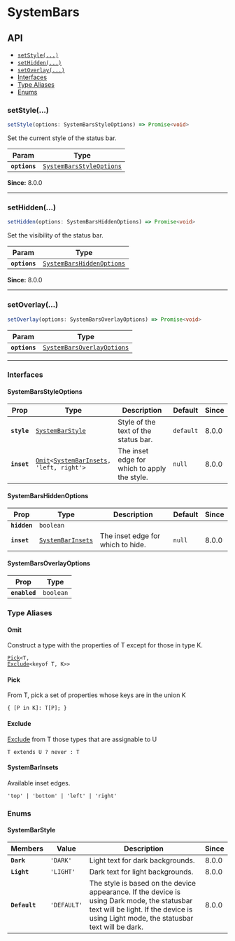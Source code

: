 # SystemBars

## API

<docgen-index>

* [`setStyle(...)`](#setstyle)
* [`setHidden(...)`](#sethidden)
* [`setOverlay(...)`](#setoverlay)
* [Interfaces](#interfaces)
* [Type Aliases](#type-aliases)
* [Enums](#enums)

</docgen-index>

<docgen-api>
<!--Update the source file JSDoc comments and rerun docgen to update the docs below-->

### setStyle(...)

```typescript
setStyle(options: SystemBarsStyleOptions) => Promise<void>
```

Set the current style of the status bar.

| Param         | Type                                                                      |
| ------------- | ------------------------------------------------------------------------- |
| **`options`** | <code><a href="#systembarsstyleoptions">SystemBarsStyleOptions</a></code> |

**Since:** 8.0.0

--------------------


### setHidden(...)

```typescript
setHidden(options: SystemBarsHiddenOptions) => Promise<void>
```

Set the visibility of the status bar.

| Param         | Type                                                                        |
| ------------- | --------------------------------------------------------------------------- |
| **`options`** | <code><a href="#systembarshiddenoptions">SystemBarsHiddenOptions</a></code> |

**Since:** 8.0.0

--------------------


### setOverlay(...)

```typescript
setOverlay(options: SystemBarsOverlayOptions) => Promise<void>
```

| Param         | Type                                                                          |
| ------------- | ----------------------------------------------------------------------------- |
| **`options`** | <code><a href="#systembarsoverlayoptions">SystemBarsOverlayOptions</a></code> |

--------------------


### Interfaces


#### SystemBarsStyleOptions

| Prop        | Type                                                                                                       | Description                                  | Default              | Since |
| ----------- | ---------------------------------------------------------------------------------------------------------- | -------------------------------------------- | -------------------- | ----- |
| **`style`** | <code><a href="#systembarstyle">SystemBarStyle</a></code>                                                  | Style of the text of the status bar.         | <code>default</code> | 8.0.0 |
| **`inset`** | <code><a href="#omit">Omit</a>&lt;<a href="#systembarinsets">SystemBarInsets</a>, 'left, right'&gt;</code> | The inset edge for which to apply the style. | <code>null</code>    | 8.0.0 |


#### SystemBarsHiddenOptions

| Prop         | Type                                                        | Description                       | Default           | Since |
| ------------ | ----------------------------------------------------------- | --------------------------------- | ----------------- | ----- |
| **`hidden`** | <code>boolean</code>                                        |                                   |                   |       |
| **`inset`**  | <code><a href="#systembarinsets">SystemBarInsets</a></code> | The inset edge for which to hide. | <code>null</code> | 8.0.0 |


#### SystemBarsOverlayOptions

| Prop          | Type                 |
| ------------- | -------------------- |
| **`enabled`** | <code>boolean</code> |


### Type Aliases


#### Omit

Construct a type with the properties of T except for those in type K.

<code><a href="#pick">Pick</a>&lt;T, <a href="#exclude">Exclude</a>&lt;keyof T, K&gt;&gt;</code>


#### Pick

From T, pick a set of properties whose keys are in the union K

<code>{ [P in K]: T[P]; }</code>


#### Exclude

<a href="#exclude">Exclude</a> from T those types that are assignable to U

<code>T extends U ? never : T</code>


#### SystemBarInsets

Available inset edges.

<code>'top' | 'bottom' | 'left' | 'right'</code>


### Enums


#### SystemBarStyle

| Members       | Value                  | Description                                                                                                                                                                          | Since |
| ------------- | ---------------------- | ------------------------------------------------------------------------------------------------------------------------------------------------------------------------------------ | ----- |
| **`Dark`**    | <code>'DARK'</code>    | Light text for dark backgrounds.                                                                                                                                                     | 8.0.0 |
| **`Light`**   | <code>'LIGHT'</code>   | Dark text for light backgrounds.                                                                                                                                                     | 8.0.0 |
| **`Default`** | <code>'DEFAULT'</code> | The style is based on the device appearance. If the device is using Dark mode, the statusbar text will be light. If the device is using Light mode, the statusbar text will be dark. | 8.0.0 |

</docgen-api>
